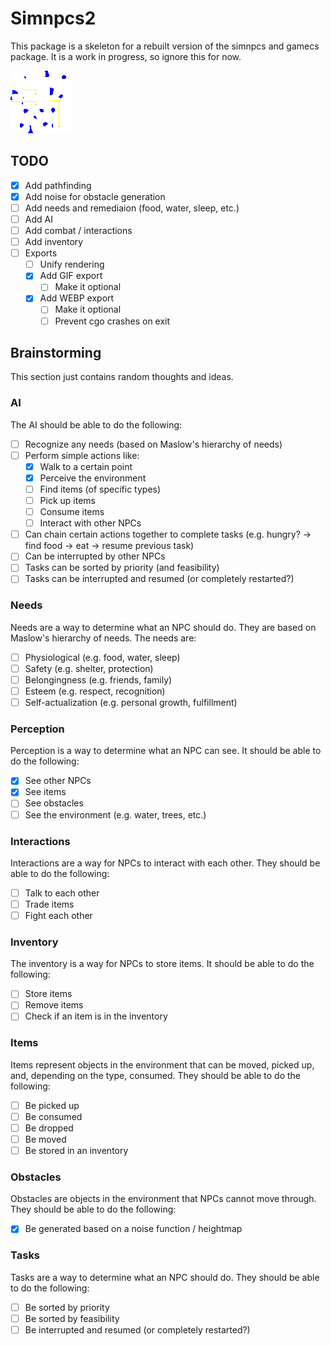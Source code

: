 # Simnpcs2

This package is a skeleton for a rebuilt version of the simnpcs and gamecs package. It is a work in progress, so ignore this for now.


![alt text](https://raw.githubusercontent.com/Flokey82/go_gens/master/simnpcs2/images/sample.webp "Pixel People!")

## TODO

- [X] Add pathfinding
- [X] Add noise for obstacle generation
- [ ] Add needs and remediaion (food, water, sleep, etc.)
- [ ] Add AI
- [ ] Add combat / interactions
- [ ] Add inventory
- [ ] Exports
    - [ ] Unify rendering
    - [X] Add GIF export
        - [ ] Make it optional
    - [X] Add WEBP export
        - [ ] Make it optional
        - [ ] Prevent cgo crashes on exit

## Brainstorming

This section just contains random thoughts and ideas.

### AI

The AI should be able to do the following:

- [ ] Recognize any needs (based on Maslow's hierarchy of needs)
- [ ] Perform simple actions like:
    - [X] Walk to a certain point
    - [X] Perceive the environment
    - [ ] Find items (of specific types)
    - [ ] Pick up items
    - [ ] Consume items
    - [ ] Interact with other NPCs
- [ ] Can chain certain actions together to complete tasks
      (e.g. hungry? -> find food -> eat -> resume previous task)
- [ ] Can be interrupted by other NPCs
- [ ] Tasks can be sorted by priority (and feasibility)
- [ ] Tasks can be interrupted and resumed (or completely restarted?)

### Needs

Needs are a way to determine what an NPC should do. They are based on Maslow's hierarchy of needs. The needs are:

- [ ] Physiological (e.g. food, water, sleep)
- [ ] Safety (e.g. shelter, protection)
- [ ] Belongingness (e.g. friends, family)
- [ ] Esteem (e.g. respect, recognition)
- [ ] Self-actualization (e.g. personal growth, fulfillment)

### Perception

Perception is a way to determine what an NPC can see. It should be able to do the following:

- [X] See other NPCs
- [X] See items
- [ ] See obstacles
- [ ] See the environment (e.g. water, trees, etc.)

### Interactions

Interactions are a way for NPCs to interact with each other. They should be able to do the following:

- [ ] Talk to each other
- [ ] Trade items
- [ ] Fight each other

### Inventory

The inventory is a way for NPCs to store items. It should be able to do the following:

- [ ] Store items
- [ ] Remove items
- [ ] Check if an item is in the inventory

### Items

Items represent objects in the environment that can be moved, picked up, and, depending on the type, consumed. They should be able to do the following:

- [ ] Be picked up
- [ ] Be consumed
- [ ] Be dropped
- [ ] Be moved
- [ ] Be stored in an inventory

### Obstacles

Obstacles are objects in the environment that NPCs cannot move through. They should be able to do the following:

- [X] Be generated based on a noise function / heightmap

### Tasks

Tasks are a way to determine what an NPC should do. They should be able to do the following:

- [ ] Be sorted by priority
- [ ] Be sorted by feasibility
- [ ] Be interrupted and resumed (or completely restarted?)
